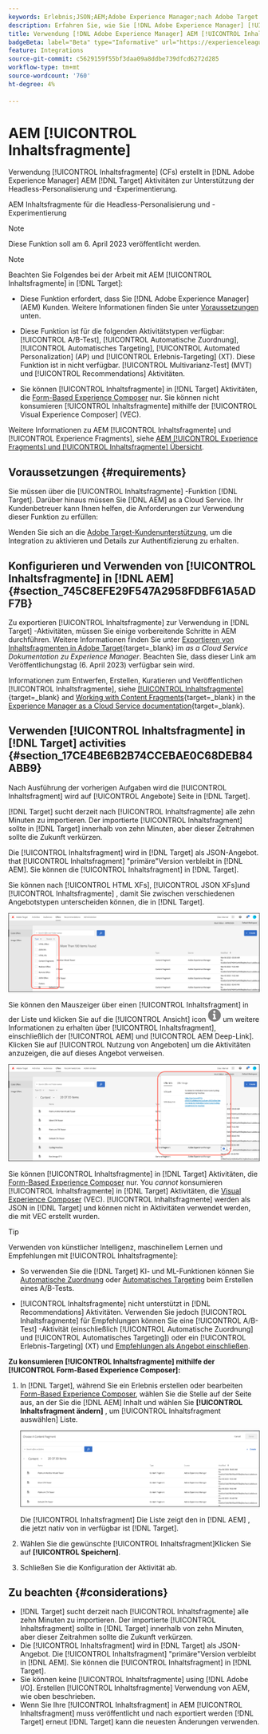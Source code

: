 ```yaml
---
keywords: Erlebnis;JSON;AEM;Adobe Experience Manager;nach Adobe Target exportieren;Inhaltsfragmente;Fragmente;CF;cf;Headless;Personalisierung;Experimentierung
description: Erfahren Sie, wie Sie [!DNL Adobe Experience Manager] [!UICONTROL Inhaltsfragmente] in [!DNL Adobe Target] Aktivitäten.
title: Verwendung [!DNL Adobe Experience Manager] AEM [!UICONTROL Inhaltsfragmente]?
badgeBeta: label="Beta" type="Informative" url="https://experienceleague.adobe.com/docs/target/using/introduction/intro.html#beta newtab=true" tooltip="What are Target Beta release features?"
feature: Integrations
source-git-commit: c5629159f55bf3daa09a8ddbe739dfcd6272d285
workflow-type: tm+mt
source-wordcount: '760'
ht-degree: 4%

---
```


# AEM [!UICONTROL Inhaltsfragmente]

Verwendung [!UICONTROL Inhaltsfragmente] (CFs) erstellt in [!DNL Adobe Experience Manager] AEM [!DNL Target] Aktivitäten zur Unterstützung der Headless-Personalisierung und -Experimentierung.

AEM Inhaltsfragmente für die Headless-Personalisierung und -Experimentierung

>[!NOTE]
>
>Diese Funktion soll am 6. April 2023 veröffentlicht werden.


>[!NOTE]
>
>Beachten Sie Folgendes bei der Arbeit mit AEM [!UICONTROL Inhaltsfragmente] in [!DNL Target]:
> 
>* Diese Funktion erfordert, dass Sie [!DNL Adobe Experience Manager] (AEM) Kunden. Weitere Informationen finden Sie unter [Voraussetzungen](#section_AE6F0971E1574B3AA324003599B96E5A) unten.
>
>* Diese Funktion ist für die folgenden Aktivitätstypen verfügbar: [!UICONTROL A/B-Test], [!UICONTROL Automatische Zuordnung], [!UICONTROL Automatisches Targeting], [!UICONTROL Automated Personalization] (AP) und [!UICONTROL Erlebnis-Targeting] (XT). Diese Funktion ist in nicht verfügbar. [!UICONTROL Multivarianz-Test] (MVT) und [!UICONTROL Recommendations] Aktivitäten.
>
>* Sie können [!UICONTROL Inhaltsfragmente] in [!DNL Target] Aktivitäten, die [Form-Based Experience Composer](/help/main/c-experiences/form-experience-composer.md) nur. Sie können nicht konsumieren [!UICONTROL Inhaltsfragmente] mithilfe der [!UICONTROL Visual Experience Composer] (VEC).


Weitere Informationen zu AEM [!UICONTROL Inhaltsfragmente] und [!UICONTROL Experience Fragments], siehe [AEM [!UICONTROL Experience Fragments] und [!UICONTROL Inhaltsfragmente] Übersicht](/help/main/c-integrating-target-with-mac/aem/aem-experience-and-content-fragments.md).

## Voraussetzungen  {#requirements}

Sie müssen über die [!UICONTROL Inhaltsfragmente] -Funktion [!DNL Target]. Darüber hinaus müssen Sie [!DNL AEM] as a Cloud Service. Ihr Kundenbetreuer kann Ihnen helfen, die Anforderungen zur Verwendung dieser Funktion zu erfüllen:

Wenden Sie sich an die [Adobe Target-Kundenunterstützung](/help/main/cmp-resources-and-contact-information.md#reference_ACA3391A00EF467B87930A450050077C), um die Integration zu aktivieren und Details zur Authentifizierung zu erhalten.

## Konfigurieren und Verwenden von [!UICONTROL Inhaltsfragmente] in [!DNL AEM] {#section_745C8EFE29F547A2958FDBF61A5ADF7B}

Zu exportieren [!UICONTROL Inhaltsfragmente] zur Verwendung in [!DNL Target] -Aktivitäten, müssen Sie einige vorbereitende Schritte in AEM durchführen. Weitere Informationen finden Sie unter [Exportieren von Inhaltsfragmenten in Adobe Target](https://experienceleague.adobe.com/docs/experience-manager-cloud-service/content/sites/integrations/content-fragments-target.html){target=_blank} im *as a Cloud Service Dokumentation zu Experience Manager*. Beachten Sie, dass dieser Link am Veröffentlichungstag (6. April 2023) verfügbar sein wird.

Informationen zum Entwerfen, Erstellen, Kuratieren und Veröffentlichen [!UICONTROL Inhaltsfragmente], siehe [[!UICONTROL Inhaltsfragmente]](https://experienceleague.adobe.com/docs/experience-manager-cloud-service/content/sites/authoring/fundamentals/content-fragments.html?lang=en){target=_blank} and [Working with Content Fragments](https://experienceleague.adobe.com/docs/experience-manager-cloud-service/content/sites/administering/content-fragments/content-fragments.html){target=_blank} in the [Experience Manager as a Cloud Service documentation](https://experienceleague.adobe.com/docs/experience-manager-cloud-service/content/home.html){target=_blank}.

## Verwenden [!UICONTROL Inhaltsfragmente] in [!DNL Target] activities {#section_17CE4BE6B2B74CCEBAE0C68DEB84ABB9}

Nach Ausführung der vorherigen Aufgaben wird die [!UICONTROL Inhaltsfragment] wird auf [!UICONTROL Angebote] Seite in [!DNL Target].

[!DNL Target] sucht derzeit nach [!UICONTROL Inhaltsfragmente] alle zehn Minuten zu importieren. Der importierte [!UICONTROL Inhaltsfragment] sollte in [!DNL Target] innerhalb von zehn Minuten, aber dieser Zeitrahmen sollte die Zukunft verkürzen.

Die [!UICONTROL Inhaltsfragment] wird in [!DNL Target] als JSON-Angebot. that [!UICONTROL Inhaltsfragment] &quot;primäre&quot;Version verbleibt in [!DNL AEM]. Sie können die [!UICONTROL Inhaltsfragment] in [!DNL Target].

Sie können nach [!UICONTROL HTML XFs], [!UICONTROL JSON XFs]und [!UICONTROL Inhaltsfragmente] , damit Sie zwischen verschiedenen Angebotstypen unterscheiden können, die in [!DNL Target].

![Filtern nach Inhaltsfragmenttypen: HTML oder JSON in der Target-Benutzeroberfläche](/help/main/c-integrating-target-with-mac/aem/assets/fragment-types.png)

Sie können den Mauszeiger über einen [!UICONTROL Inhaltsfragment] in der Liste und klicken Sie auf die [!UICONTROL Ansicht] icon ![Infosymbol](/help/main/c-integrating-target-with-mac/aem/assets/icon-info.png) um weitere Informationen zu erhalten über [!UICONTROL Inhaltsfragment], einschließlich der [!UICONTROL AEM] und [!UICONTROL AEM Deep-Link]. Klicken Sie auf [!UICONTROL Nutzung von Angeboten] um die Aktivitäten anzuzeigen, die auf dieses Angebot verweisen.

![Popup mit Inhaltsfragmentinformationen](/help/main/c-integrating-target-with-mac/aem/assets/cf-info-popup.png)

Sie können [!UICONTROL Inhaltsfragmente] in [!DNL Target] Aktivitäten, die [Form-Based Experience Composer](/help/main/c-experiences/form-experience-composer.md) nur. You *cannot* konsumieren [!UICONTROL Inhaltsfragmente] in [!DNL Target] Aktivitäten, die [Visual Experience Composer](/help/main/c-experiences/c-visual-experience-composer/visual-experience-composer.md) (VEC). [!UICONTROL Inhaltsfragmente] werden als JSON in [!DNL Target] und können nicht in Aktivitäten verwendet werden, die mit VEC erstellt wurden.

>[!TIP]
>
>Verwenden von künstlicher Intelligenz, maschinellem Lernen und Empfehlungen mit [!UICONTROL Inhaltsfragmente]:
>
>* So verwenden Sie die [!DNL Target] KI- und ML-Funktionen können Sie [Automatische Zuordnung](/help/main/c-activities/automated-traffic-allocation/automated-traffic-allocation.md#concept_A1407678796B4C569E94CBA8A9F7F5D4) oder [Automatisches Targeting](/help/main/c-activities/auto-target/auto-target-to-optimize.md) beim Erstellen eines A/B-Tests.
>
>* [!UICONTROL Inhaltsfragmente] nicht unterstützt in [!DNL Recommendations] Aktivitäten. Verwenden Sie jedoch [!UICONTROL Inhaltsfragmente] für Empfehlungen können Sie eine [!UICONTROL A/B-Test] -Aktivität (einschließlich [!UICONTROL Automatische Zuordnung] und [!UICONTROL Automatisches Targeting]) oder ein [!UICONTROL Erlebnis-Targeting] (XT) und [Empfehlungen als Angebot einschließen](/help/main/c-recommendations/recommendations-as-an-offer.md).


**Zu konsumieren [!UICONTROL Inhaltsfragmente] mithilfe der [!UICONTROL Form-Based Experience Composer]:**

1. In [!DNL Target], während Sie ein Erlebnis erstellen oder bearbeiten [Form-Based Experience Composer](/help/main/c-experiences/form-experience-composer.md#task_FAC842A6535045B68B4C1AD3E657E56E), wählen Sie die Stelle auf der Seite aus, an der Sie die [!DNL AEM] Inhalt und wählen Sie **[!UICONTROL Inhaltsfragment ändern]** , um [!UICONTROL Inhaltsfragment auswählen] Liste.

   ![Bild &quot;content_fragment_list&quot;](/help/main/c-integrating-target-with-mac/aem/assets/choose-content-fragment.png)

   Die [!UICONTROL Inhaltsfragment] Die Liste zeigt den in [!DNL AEM] , die jetzt nativ von in verfügbar ist [!DNL Target].

1. Wählen Sie die gewünschte [!UICONTROL Inhaltsfragment]Klicken Sie auf **[!UICONTROL Speichern]**.
1. Schließen Sie die Konfiguration der Aktivität ab.

## Zu beachten {#considerations}

* [!DNL Target] sucht derzeit nach [!UICONTROL Inhaltsfragmente] alle zehn Minuten zu importieren. Der importierte [!UICONTROL Inhaltsfragment] sollte in [!DNL Target] innerhalb von zehn Minuten, aber dieser Zeitrahmen sollte die Zukunft verkürzen.
* Die [!UICONTROL Inhaltsfragment] wird in [!DNL Target] als JSON-Angebot. Die [!UICONTROL Inhaltsfragment] &quot;primäre&quot;Version verbleibt in [!DNL AEM]. Sie können die [!UICONTROL Inhaltsfragment] in [!DNL Target].
* Sie können keine [!UICONTROL Inhaltsfragmente] using [!DNL Adobe I/O]. Erstellen [!UICONTROL Inhaltsfragmente] Verwendung von AEM, wie oben beschrieben.
* Wenn Sie Ihre [!UICONTROL Inhaltsfragment] in AEM [!UICONTROL Inhaltsfragment] muss veröffentlicht und nach exportiert werden [!DNL Target] erneut [!DNL Target] kann die neuesten Änderungen verwenden.